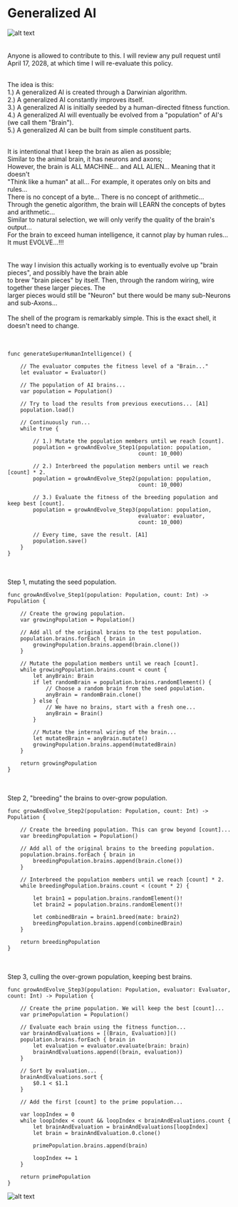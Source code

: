 # Generalized AI

![alt text](https://raw.githubusercontent.com/nraptis/GeneralAI/main/1000_yard_view.jpg)</br></br>
</br>
Anyone is allowed to contribute to this. I will review any pull request until April 17, 2028, at which time I will re-evaluate this policy.</br></br>

The idea is this:</br>
1.) A generalized AI is created through a Darwinian algorithm.</br>
2.) A generalized AI constantly improves itself.</br>
3.) A generalized AI is initially seeded by a human-directed fitness function.</br>
4.) A generalized AI will eventually be evolved from a "population" of AI's (we call them "Brain").</br>
5.) A generalized AI can be built from simple constituent parts.</br></br>

It is intentional that I keep the brain as alien as possible;</br>
Similar to the animal brain, it has neurons and axons;</br>
However, the brain is ALL MACHINE... and ALL ALIEN... Meaning that it doesn't</br>
"Think like a human" at all... For example, it operates only on bits and rules...</br>
There is no concept of a byte... There is no concept of arithmetic...</br>
Through the genetic algorithm, the brain will LEARN the concepts of bytes and arithmetic...</br>
Similar to natural selection, we will only verify the quality of the brain's output...</br>
For the brain to exceed human intelligence, it cannot play by human rules... It must EVOLVE...!!!</br></br></br>
The way I invision this actually working is to eventually evolve up "brain pieces", and possibly have the brain able</br>
to brew "brain pieces" by itself. Then, through the random wiring, wire together these larger pieces. The</br>
larger pieces would still be "Neuron" but there would be many sub-Neurons and sub-Axons...
</br></br>
The shell of the program is remarkably simple. This is the exact shell, it doesn't need to change.</br></br>
</br>

```
func generateSuperHumanIntelligence() {
    
    // The evaluator computes the fitness level of a "Brain..."
    let evaluator = Evaluator()
    
    // The population of AI brains...
    var population = Population()
    
    // Try to load the results from previous executions... [A1]
    population.load()
    
    // Continuously run...
    while true {
        
        // 1.) Mutate the population members until we reach [count].
        population = growAndEvolve_Step1(population: population,
                                         count: 10_000)
        
        // 2.) Interbreed the population members until we reach [count] * 2.
        population = growAndEvolve_Step2(population: population,
                                         count: 10_000)
        
        // 3.) Evaluate the fitness of the breeding population and keep best [count].
        population = growAndEvolve_Step3(population: population,
                                         evaluator: evaluator,
                                         count: 10_000)
        
        // Every time, save the result. [A1]
        population.save()
    }
}
```
</br></br>
Step 1, mutating the seed population.
```
func growAndEvolve_Step1(population: Population, count: Int) -> Population {
    
    // Create the growing population.
    var growingPopulation = Population()
    
    // Add all of the original brains to the test population.
    population.brains.forEach { brain in
        growingPopulation.brains.append(brain.clone())
    }
    
    // Mutate the population members until we reach [count].
    while growingPopulation.brains.count < count {
        let anyBrain: Brain
        if let randomBrain = population.brains.randomElement() {
            // Choose a random brain from the seed population.
            anyBrain = randomBrain.clone()
        } else {
            // We have no brains, start with a fresh one...
            anyBrain = Brain()
        }
        
        // Mutate the internal wiring of the brain...
        let mutatedBrain = anyBrain.mutate()
        growingPopulation.brains.append(mutatedBrain)
    }
    
    return growingPopulation
}
```
</br></br>
Step 2, "breeding" the brains to over-grow population.
```
func growAndEvolve_Step2(population: Population, count: Int) -> Population {
    
    // Create the breeding population. This can grow beyond [count]...
    var breedingPopulation = Population()
    
    // Add all of the original brains to the breeding population.
    population.brains.forEach { brain in
        breedingPopulation.brains.append(brain.clone())
    }
    
    // Interbreed the population members until we reach [count] * 2.
    while breedingPopulation.brains.count < (count * 2) {
        
        let brain1 = population.brains.randomElement()!
        let brain2 = population.brains.randomElement()!
        
        let combinedBrain = brain1.breed(mate: brain2)
        breedingPopulation.brains.append(combinedBrain)
    }
    
    return breedingPopulation
}
```
</br></br>
Step 3, culling the over-grown population, keeping best brains.
```
func growAndEvolve_Step3(population: Population, evaluator: Evaluator, count: Int) -> Population {
    
    // Create the prime population. We will keep the best [count]...
    var primePopulation = Population()
    
    // Evaluate each brain using the fitness function...
    var brainAndEvaluations = [(Brain, Evaluation)]()
    population.brains.forEach { brain in
        let evaluation = evaluator.evaluate(brain: brain)
        brainAndEvaluations.append((brain, evaluation))
    }
    
    // Sort by evaluation...
    brainAndEvaluations.sort {
        $0.1 < $1.1
    }
    
    // Add the first [count] to the prime population...
    
    var loopIndex = 0
    while loopIndex < count && loopIndex < brainAndEvaluations.count {
        let brainAndEvaluation = brainAndEvaluations[loopIndex]
        let brain = brainAndEvaluation.0.clone()
        
        primePopulation.brains.append(brain)
        
        loopIndex += 1
    }
    
    return primePopulation
}
```

![alt text](https://raw.githubusercontent.com/nraptis/GeneralAI/main/research.png)</br></br>

